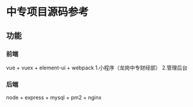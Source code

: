 # 中专项目源码参考

## 功能
### 前端
vue + vuex + element-ui + webpack
1.小程序（龙岗中专财经部）
2.管理后台
### 后端
node + express + mysql + pm2 + nginx

